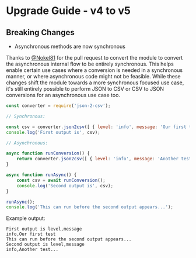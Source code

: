 # Upgrade Guide - v4 to v5

## Breaking Changes

* Asynchronous methods are now synchronous

Thanks to [@Nokel81](https://github.com/Nokel81) for the pull request to convert the module to convert the asynchronous internal flow to be entirely synchronous. This helps enable certain use cases where a conversion is needed in a synchronous manner, or where asynchronous code might not be feasible. While these changes shift the module towards a more synchronous focused use case, it's still entirely possible to perform JSON to CSV or CSV to JSON conversions for an asynchronous use case too.

```javascript
const converter = require('json-2-csv');

// Synchronous:

const csv = converter.json2csv([ { level: 'info', message: 'Our first test' }]);
console.log('First output is', csv);

// Asynchronous:

async function runConversion() {
    return converter.json2csv([ { level: 'info', message: 'Another test...' }]);
}

async function runAsync() {
    const csv = await runConversion();
    console.log('Second output is', csv);
}

runAsync();
console.log('This can run before the second output appears...');
```

Example output:

```
First output is level,message
info,Our first test
This can run before the second output appears...
Second output is level,message
info,Another test...
```